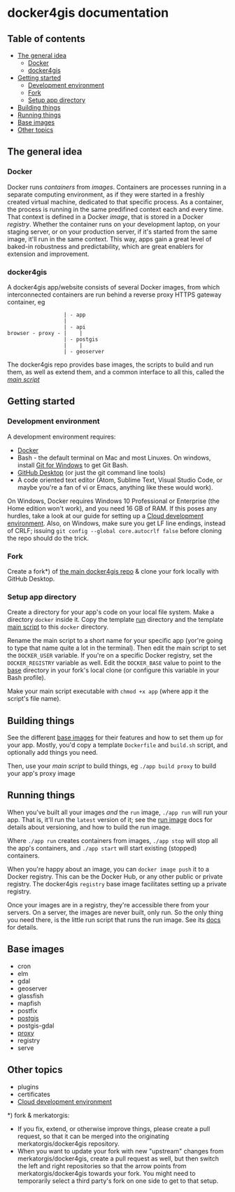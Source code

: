 # docker4gis documentation

## Table of contents

- [The general idea](#the-general-idea)
  - [Docker](#docker)
  - [docker4gis](#docker4gis)
- [Getting started](#getting-started)
  - [Development environment](#development-environment)
  - [Fork](#fork)
  - [Setup app directory](#setup-app-directory)
- [Building things](#building-things)
- [Running things](#running-things)
- [Base images](#base-images)
- [Other topics](#other-topics)

## The general idea

### Docker

Docker runs _containers_ from _images_. Containers are processes running in a separate computing environment, as if they were started in a freshly created virtual machine, dedicated to that specific process. As a container, the process is running in the same predifined context each and every time. That context is defined in a Docker _image_, that is stored in a Docker _registry_. Whether the container runs on your development laptop, on your staging server, or on your production server, if it's started from the same image, it'll run in the same context. This way, apps gain a great level of baked-in robustness and predictability, which are great enablers for  extension and improvement.

### docker4gis

A docker4gis app/website consists of several Docker images, from which interconnected containers are run behind a reverse proxy HTTPS gateway container, eg
```
                  | - app
                  |
                  | - api
browser - proxy - |    |
                  | - postgis
                  |    |
                  | - geoserver
```
The docker4gis repo provides base images, the scripts to build and run them, as well as extend them, and a common interface to all this, called the [_main script_](#building-things)


## Getting started

### Development environment

A development environment requires:

- [Docker](https://docs.docker.com/install/)
- Bash - the default terminal on Mac and most Linuxes. On windows, install [Git for Windows](https://gitforwindows.org/) to get Git Bash.
- [GitHub Desktop](https://desktop.github.com/) (or just the git command line tools)
- A code oriented text editor (Atom, Sublime Text, Visual Studio Code, or maybe you're a fan of vi or Emacs, anything like these would work).

On Windows, Docker requires Windows 10 Professional or Enterprise (the Home edition won't work), and you need 16 GB of RAM. If this poses any hurdles, take a look at our guide for setting up a [Cloud development environment](clouddevenv.md).
Also, on Windows, make sure you get LF line endings, instead of CRLF; issuing `git config --global core.autocrlf false` before cloning the repo should do the trick.

### Fork

Create a fork*) of [the main docker4gis repo](https://github.com/merkatorgis/docker4gis) & clone your fork locally with GitHub Desktop.

### Setup app directory

Create a directory for your app's code on your local file system. Make a directory `docker` inside it. Copy the template [run](/templates/run) directory and the template [main script](/templates/script/app) to this `docker` directory.

Rename the main script to a short name for your specific app (yor're going to type that name quite a lot in the terminal). Then edit the main script to set the `DOCKER_USER` variable. If you're on a specific Docker registry, set the `DOCKER_REGISTRY` variable as well. Edit the `DOCKER_BASE` value to point to the [base](/base) directory in your fork's local clone (or configure this variable in your Bash profile).

Make your main script executable with `chmod +x app` (where app it the script's file name).

## Building things

See the different [base images](#base-images) for their features and how to set them up for your app. Mostly, you'd copy a template `Dockerfile` and `build.sh` script, and optionally add things you need.

Then, use your _main script_ to build things, eg `./app build proxy` to build your app's proxy image

## Running things

When you've built all your images _and_ the `run` image, `./app run` will run your app. That is, it'll run the `latest` version of it; see the [run image](run.md) docs for details about versioning, and how to build the run image.

Where `./app run` creates containers from images, `./app stop` will stop all the app's containers, and `./app start` will start existing (stopped) containers.

When you're happy about an image, you can `docker image push` it to a Docker registry. This can be the Docker Hub, or any other public or private registry. The docker4gis `registry` base image facilitates setting up a private registry.

Once your images are in a registry, they're accessible there from your servers. On a server, the images are never built, only run. So the only thing you need there, is the little run script that runs the run image. See its [docs](run.md) for details.

## Base images 

- cron
- elm
- gdal
- geoserver
- glassfish
- mapfish
- postfix
- [postgis](postgis.md)
- postgis-gdal
- [proxy](proxy.md)
- registry
- serve

## Other topics

- plugins
- certificates
- [Cloud development environment](clouddevenv.md)

*) fork & merkatorgis:
- If you fix, extend, or otherwise improve things, please create a pull request, so that it can be merged into the originating merkatorgis/docker4gis repository.
- When you want to update your fork with new "upstream" changes from merkatorgis/docker4gis, create a pull request as well, but then switch the left and right repositories so that the arrow points from merkatorgis/docker4gis towards your fork. You might need to temporarily select a third party's fork on one side to get to that setup.